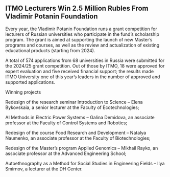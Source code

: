 ## ITMO Lecturers Win 2.5 Million Rubles From Vladimir Potanin Foundation

Every year, the Vladimir Potanin Foundation runs a grant competition for lecturers of Russian universities who participate in the fund’s scholarship program. The grant is aimed at supporting the launch of new Master’s programs and courses, as well as the review and actualization of existing educational products (starting from 2024). 

A total of 574 applications from 68 universities in Russia were submitted for the 2024/25 grant competition. Out of those by ITMO, 18 were approved for expert evaluation and five received financial support; the results made ITMO University one of this year’s leaders in the number of approved and supported applications. 



Winning projects

Redesign of the research seminar Introduction to Science – Elena Bykovskaia, a senior lecturer at the Faculty of Ecotechnologies; 

AI Methods in Electric Power Systems – Galina Demidova, an associate professor at the Faculty of Control Systems and Robotics; 

Redesign of the course Food Research and Development – Natalya Naumenko, an associate professor at the Faculty of Biotechnologies;

Redesign of the Master’s program Applied Genomics – Mikhail Rayko, an associate professor at the Advanced Engineering School; 

Autoethnography as a Method for Social Studies in Engineering Fields – Ilya Smirnov, a lecturer at the DH Center.